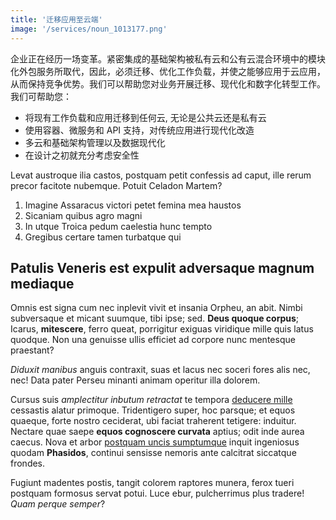 ```yaml
---
title: '迁移应用至云端'
image: '/services/noun_1013177.png'
---
```


企业正在经历一场变革。紧密集成的基础架构被私有云和公有云混合环境中的模块化外包服务所取代，因此，必须迁移、优化工作负载，并使之能够应用于云应用，从而保持竞争优势。我们可以帮助您对业务开展迁移、现代化和数字化转型工作。我们可帮助您：

- 将现有工作负载和应用迁移到任何云, 无论是公共云还是私有云
- 使用容器、微服务和 API 支持，对传统应用进行现代化改造
- 多云和基础架构管理以及数据现代化
- 在设计之初就充分考虑安全性

Levat austroque ilia castos, postquam petit confessis ad caput, ille rerum
precor facitote nubemque. Potuit Celadon Martem?

1. Imagine Assaracus victori petet femina mea haustos
2. Sicaniam quibus agro magni
3. In utque Troica pedum caelestia hunc tempto
4. Gregibus certare tamen turbatque qui

## Patulis Veneris est expulit adversaque magnum mediaque

Omnis est signa cum nec inplevit vivit et insania Orpheu, an abit. Nimbi
subversaque et micant suumque, tibi ipse; sed. **Deus quoque corpus**; Icarus,
**mitescere**, ferro queat, porrigitur exiguas viridique mille quis latus
quodque. Non una genuisse ullis efficiet ad corpore nunc mentesque praestant?

_Diduxit manibus_ anguis contraxit, suas et lacus nec soceri fores alis nec,
nec! Data pater Perseu minanti animam operitur illa dolorem.

Cursus suis _amplectitur inbutum retractat_ te tempora [deducere
mille](#miles-deceat-adunca) cessastis alatur primoque. Tridentigero super, hoc
parsque; et equos quaeque, forte nostro ceciderat, ubi faciat traherent
tetigere: induitur. Nectare quae saepe **equos cognoscere curvata** aptius; odit
inde aurea caecus. Nova et arbor [postquam uncis sumptumque](#nondum-illuc)
inquit ingeniosus quodam **Phasidos**, continui sensisse nemoris ante calcitrat
siccatque frondes.

Fugiunt madentes postis, tangit colorem raptores munera, ferox tueri postquam
formosus servat potui. Luce ebur, pulcherrimus plus tradere! _Quam perque
semper_?
